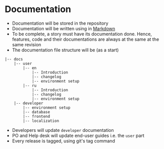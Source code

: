 # Documentation

* Documentation will be stored in the repository
* Documentation will be written using in [Markdown](https://daringfireball.net/projects/markdown/)
* To be complete, a story must have its documentation done. Hence, features, code and their documentations are always at the same at the same revision
* The documentation file structure will be (as a start)

```
|-- docs
    |-- user
        |-- en
            |-- Introduction
            |-- changelog
            |-- environment setup
        |-- ru
            |-- Introduction
            |-- changelog
            |-- environment setup
    |-- developer
        |-- environment setup
        |-- database
        |-- frontend
        |-- localization
```

* Developers will update `developer` documentation
* PO and Help desk will update end-user guides i.e. the `user` part
* Every release is tagged, using git's tag command